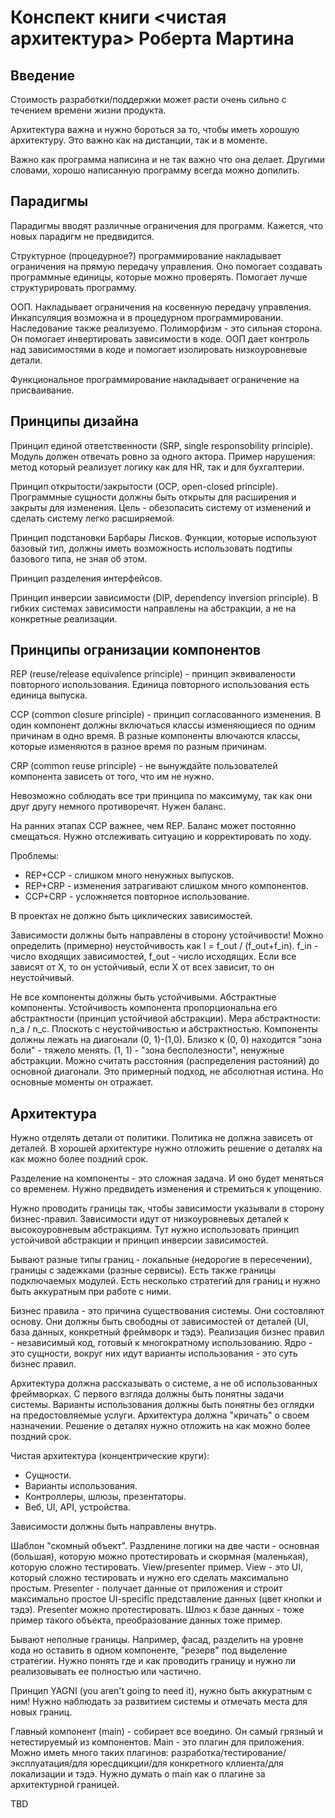 # Конспект книги <чистая архитектура> Роберта Мартина

## Введение

Стоимость разработки/поддержки может расти очень сильно с течением времени жизни продукта.

Архитектура важна и нужно бороться за то, чтобы иметь хорошую архитектуру. Это важно как на дистанции, так и в моменте.

Важно как программа написина и не так важно что она делает. Другими словами, хорошо написанную программу всегда можно допилить.

## Парадигмы

Парадигмы вводят различные ограничения для программ. Кажется, что новых парадигм не предвидится.

Структурное (процедурное?) программирование накладывает ограничения на прямую передачу управления. Оно помогает создавать программные единицы, которые можно проверять. Помогает лучше структурировать программу.

ООП. Накладывает ограничения на косвенную передачу управления. Инкапсуляция возможна и в процедурном программировании. Наследование также реализуемо. Полиморфизм - это сильная сторона. Он помогает инвертировать зависимости в коде. ООП дает контроль над зависимостями в коде и помогает изолировать низкоуровневые детали.

Функциональное программирование накладывает ограничение на присваивание.

## Принципы дизайна

Принцип единой ответственности (SRP, single responsobility principle). Модуль должен отвечать ровно за одного актора. Пример нарушения: метод который реализует логику как для HR, так и для бухгалтерии. 

Принцип открытости/закрытости (OCP, open-closed principle). Программные сущности должны быть открыты для расширения и закрыты для изменения. Цель - обезопасить систему от изменений и сделать систему легко расширяемой.

Принцип подстановки Барбары Лисков. Функции, которые используют базовый тип, должны иметь возможность использовать подтипы базового типа, не зная об этом.

Принцип разделения интерфейсов.

Принцип инверсии зависимости (DIP, dependency inversion principle). В гибких системах зависимости направлены на абстракции, а не на конкретные реализации.

## Принципы огранизации компонентов

REP (reuse/release equivalence principle) - принцип эквивалености повторного использования. Единица повторного использования есть единица выпуска.

CCP (common closure principle) - принцип согласованного изменения. В один компонент должны включаться классы изменяющиеся по одним причинам в одно время. В разные компоненты влючаются классы, которые изменяются в разное время по разным причинам.

CRP (common reuse principle) - не вынуждайте пользователей компонента зависеть от того, что им не нужно.

Невозможно соблюдать все три принципа по максимуму, так как они друг другу немного противоречят. Нужен баланс.

На ранних этапах CCP важнее, чем REP. Баланс может постоянно смещаться. Нужно отслеживать ситуацию и корректировать по ходу.

Проблемы:

*  REP+CCP - слишком много ненужных выпусков.
*  REP+CRP - изменения затрагивают слишком много компонентов.
*  CCP+CRP - усложняется повторное использование.

В проектах не должно быть циклических зависимостей.

Зависимости должны быть направлены в сторону устойчивости! Можно определить (примерно) неустойчивость как I = f_out / (f_out+f_in). f_in - число входящих зависимостей, f_out - число исходящих. Если все зависят от X, то он устойчивый, если X от всех зависит, то он неустойчивый. 

Не все компоненты должны быть устойчивыми. Абстрактные компоненты. Устойчивость компонента пропорциональна его абстрактности (принцип устойчивой абстракции). Мера абстрактности: n_a / n_c. Плоскоть с неустойчивостью и абстрактностью. Компоненты должны лежать на диагонали (0, 1)-(1,0). Близко к (0, 0) находится "зона боли" - тяжело менять. (1, 1) - "зона бесполезности", ненужные абстракции. Можно считать расстояния (распределения растояний) до основной диагонали. Это примерный подход, не абсолютная истина. Но основные моменты он отражает.

## Архитектура

Нужно отделять детали от политики. Политика не должна зависеть от деталей. В хорошей архитектуре нужно отложить решение о деталях на как можно более поздний срок.

Разделение на компоненты - это сложная задача. И оно будет меняться со временем. Нужно предвидеть изменения и стремиться к упощению.

Нужно проводить границы так, чтобы зависимости указывали в сторону бизнес-правил. Зависимости идут от низкоуровневых деталей к высокоуровневым абстракциям. Тут нужно использовать принцип устойчивой абстракции и принцип инверсии зависимостей.

Бывают разные типы границ - локальные (недорогие в пересечении), границы с задежками (разные сервисы). Есть также границы подключаемых модулей. Есть несколько стратегий для границ и нужно быть аккуратным при работе с ними.

Бизнес правила - это причина существования системы. Они состовляют основу. Они должны быть свободны от зависимостей от деталей (UI, база данных, конкретный фреймворк и тэдэ). Реализация бизнес правил - независимый код, готовый к многократному использованию. Ядро - это сущности, вокруг них идут варианты использования - это суть бизнес правил.

Архитектура должна рассказывать о системе, а не об использованных фреймворках. С первого взгляда должны быть понятны задачи системы. Варианты использования должны быть понятны без оглядки на предостовляемые услуги. Архитектура должна "кричать" о своем назначении. Решение о деталях нужно отложить на как можно более поздний срок.

Чистая архитектура (концентрические круги):

*  Сущности.
*  Варианты использования.
*  Контроллеры, шлюзы, презентаторы.
*  Веб, UI, API, устройства.

Зависимости должны быть направлены внутрь.

Шаблон "скомный объект". Раздленине логики на две части - основная (большая), которую можно протестировать и скормная (маленькая), которую сложно тестировать. View/presenter пример. View - это UI, который сложно тестировать и нужно его сделать максимально простым. Presenter - получает данные от приложения и строит максимально простое UI-specific представление данных (цвет кнопки и тэдэ). Presenter можно протестировать. Шлюз к базе данных - тоже пример такого объекта, преобразование данных тоже пример.

Бывают неполные границы. Например, фасад, разделить на уровне кода но оставить в одном компоненте, "резерв" под выделение стратегии. Нужно понять где и как проводить границу и нужно ли реализовывать ее полностью или частично. 

Принцип YAGNI (you aren't going to need it), нужно быть аккуратным с ним! Нужно наблюдать за развитием системы и отмечать места для новых границ. 

Главный компонент (main) - собирает все воедино. Он самый грязный и нетестируемый из компонентов. Main - это плагин для приложения. Можно иметь много таких плагинов: разработка/тестирование/эксплуатация/для юресдцикции/для конкретного кллиента/для локализации и тэдэ. Нужно думать о main как о плагине за архитектурной границей.

TBD
